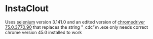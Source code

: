 # InstaClout
Uses [selenium](https://selenium-python.readthedocs.io/) version 3.141.0 and an edited version of [chromedriver 75.0.3770.90](https://chromedriver.storage.googleapis.com/index.html?path=75.0.3770.90/) that replaces the string "_cdc"\n
.exe only needs correct chrome version 45.0 installed to work 
